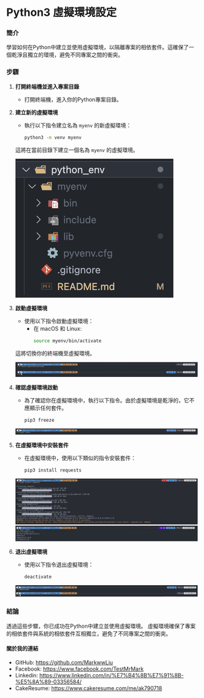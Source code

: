 # Python3 虛擬環境設定

### 簡介
學習如何在Python中建立並使用虛擬環境，以隔離專案的相依套件。這確保了一個乾淨且獨立的環境，避免不同專案之間的衝突。

### 步驟

1. **打開終端機並進入專案目錄**
   - 打開終端機，進入你的Python專案目錄。

2. **建立新的虛擬環境**
   - 執行以下指令建立名為 `myenv` 的新虛擬環境：
     ```bash
     python3 -m venv myenv
     ```
   這將在當前目錄下建立一個名為 `myenv` 的虛擬環境。

   ![建立後產生的 'myenv' 資料夾](https://raw.githubusercontent.com/MarkwwLiu/python3_env/main/img/SCR-20231209-fkb-2.png)

3. **啟動虛擬環境**
   - 使用以下指令啟動虛擬環境：
     - 在 macOS 和 Linux:
       ```bash
       source myenv/bin/activate
       ```
   這將切換你的終端機至虛擬環境。

   ![進入到虛擬環境內](https://raw.githubusercontent.com/MarkwwLiu/python3_env/main/img/SCR-20231209-fmb-2.png)

4. **確認虛擬環境啟動**
   - 為了確認你在虛擬環境中，執行以下指令。由於虛擬環境是乾淨的，它不應顯示任何套件。
     ```bash
     pip3 freeze
     ```
   ![確認進入虛擬環境](https://raw.githubusercontent.com/MarkwwLiu/python3_env/main/img/SCR-20231209-fol-2.png)

5. **在虛擬環境中安裝套件**
   - 在虛擬環境中，使用以下類似的指令安裝套件：
     ```bash
     pip3 install requests
     ```
   ![安裝套件](https://raw.githubusercontent.com/MarkwwLiu/python3_env/main/img/SCR-20231209-fqd-2.png)
   ![確認安裝套件](https://raw.githubusercontent.com/MarkwwLiu/python3_env/main/img/SCR-20231209-frb-2.png)

6. **退出虛擬環境**
   - 使用以下指令退出虛擬環境：
     ```bash
     deactivate
     ```
   ![退出虛擬環境](https://raw.githubusercontent.com/MarkwwLiu/python3_env/main/img/SCR-20231209-fsu.png)

### 結論
透過這些步驟，你已成功在Python中建立並使用虛擬環境。
虛擬環境確保了專案的相依套件與系統的相依套件互相獨立，避免了不同專案之間的衝突。

#### 關於我的連結
- GitHub: https://github.com/MarkwwLiu
- Facebook: https://www.facebook.com/TestMrMark
- Linkedin: https://www.linkedin.com/in/%E7%B4%8B%E7%91%8B-%E5%8A%89-03356584/
- CakeResume: https://www.cakeresume.com/me/ak790718
